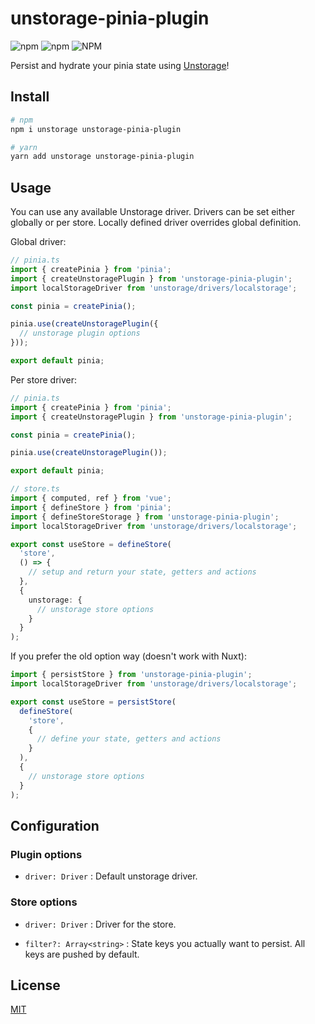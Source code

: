 # unstorage-pinia-plugin

![npm](https://img.shields.io/npm/v/unstorage-pinia-plugin)
![npm](https://img.shields.io/npm/dt/unstorage-pinia-plugin)
![NPM](https://img.shields.io/npm/l/unstorage-pinia-plugin)

Persist and hydrate your pinia state using [Unstorage](https://github.com/unjs/unstorage)!

## Install
```sh
# npm
npm i unstorage unstorage-pinia-plugin

# yarn
yarn add unstorage unstorage-pinia-plugin
```

## Usage
You can use any available Unstorage driver. Drivers can be set either globally or per store. Locally defined driver overrides global definition.

Global driver:
```ts
// pinia.ts
import { createPinia } from 'pinia';
import { createUnstoragePlugin } from 'unstorage-pinia-plugin';
import localStorageDriver from 'unstorage/drivers/localstorage';

const pinia = createPinia();

pinia.use(createUnstoragePlugin({
  // unstorage plugin options
}));

export default pinia;
```

Per store driver:
```ts
// pinia.ts
import { createPinia } from 'pinia';
import { createUnstoragePlugin } from 'unstorage-pinia-plugin';

const pinia = createPinia();

pinia.use(createUnstoragePlugin());

export default pinia;
```

```ts
// store.ts
import { computed, ref } from 'vue';
import { defineStore } from 'pinia';
import { defineStoreStorage } from 'unstorage-pinia-plugin';
import localStorageDriver from 'unstorage/drivers/localstorage';

export const useStore = defineStore(
  'store',
  () => {
    // setup and return your state, getters and actions
  },
  {
    unstorage: {
      // unstorage store options
    }
  }
);
```

If you prefer the old option way (doesn't work with Nuxt):
```ts
import { persistStore } from 'unstorage-pinia-plugin';
import localStorageDriver from 'unstorage/drivers/localstorage';

export const useStore = persistStore(
  defineStore(
    'store',
    {
      // define your state, getters and actions
    }
  ),
  {
    // unstorage store options
  }
);
```

## Configuration

### Plugin options
- `driver: Driver` : Default unstorage driver.

### Store options
- `driver: Driver` : Driver for the store.

- `filter?: Array<string>` : State keys you actually want to persist. All keys are pushed by default.

## License

[MIT](./LICENSE)
